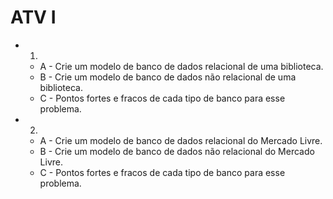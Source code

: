 # ATV I

- 1)
    - A - Crie um modelo de banco de dados relacional de uma biblioteca.
    - B - Crie um modelo de banco de dados não relacional de uma biblioteca.
    - C - Pontos fortes e fracos de cada tipo de banco para esse problema.

- 2) 
    - A - Crie um modelo de banco de dados relacional do Mercado Livre.
    - B - Crie um modelo de banco de dados não relacional do Mercado Livre.
    - C - Pontos fortes e fracos de cada tipo de banco para esse problema.
